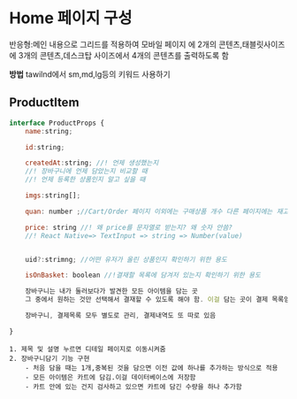 # Home 페이지 구성

반응형:메인 내용으로 그리드를 적용하여 모바일 페이지 에 2개의 콘텐츠,태블릿사이즈에 3개의 콘텐츠,데스크탑 사이즈에서 4개의 콘텐츠를 출력하도록 함

**방법** tawilnd에서 sm,md,lg등의 키워드 사용하기

## ProductItem

```javascript
interface ProductProps {
    name:string;

    id:string;

    createdAt:string; //! 언제 생성했는지
    //! 장바구니에 언제 담았는지 비교할 때
    //! 언제 등록한 상품인지 알고 싶을 때

    imgs:string[];

    quan: number ;//Cart/Order 페이지 이외에는 구매상품 개수 다른 페이지에는 재고 수량임

    price: string //! 왜 price를 문자열로 받는지? 왜 숫자 안씀?
    //! React Native=> TextInput => string => Number(value)


    uid?:strimng; //어떤 유저가 올린 상품인지 확인하기 위한 용도

    isOnBasket: boolean //!결재할 목록에 담겨저 있는지 확인하기 위한 용도

    장바구니는 내가 둘러보다가 발견한 모든 아이템을 담는 곳
    그 중에서 원하는 것만 선택해서 결재할 수 있도록 해야 함. 이걸 담는 곳이 결제 목록임

    장바구니, 결제목록 모두 별도로 관리, 결제내역도 또 따로 있음

}

```

    1. 제목 및 설명 누르면 디테일 페이지로 이동시켜줌
    2. 장바구니담기 기능 구현
        - 처음 담을 때는 1개,중복된 것을 담으면 이전 값에 하나를 추가하는 방식으로 적용
        - 모든 아이템은 카트에 담김.이걸 데이터베이스에 저장함
        - 카트 안에 있는 건지 검사하고 있으면 카트에 담긴 수량을 하나 추가함
